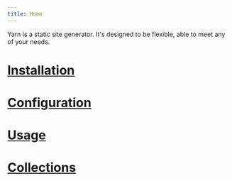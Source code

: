 ```yaml
---
title: Home
---
```


Yarn is a static site generator. It's designed to be flexible, able to meet any of your needs.

# [Installation](/docs/installation/)

# [Configuration](/docs/configuration/)

# [Usage](/docs/usage/)

# [Collections](/docs/collections/)
